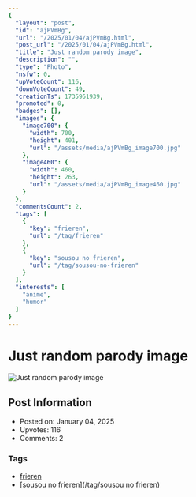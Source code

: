 ```yaml
---
{
  "layout": "post",
  "id": "ajPVmBg",
  "url": "/2025/01/04/ajPVmBg.html",
  "post_url": "/2025/01/04/ajPVmBg.html",
  "title": "Just random parody image",
  "description": "",
  "type": "Photo",
  "nsfw": 0,
  "upVoteCount": 116,
  "downVoteCount": 49,
  "creationTs": 1735961939,
  "promoted": 0,
  "badges": [],
  "images": {
    "image700": {
      "width": 700,
      "height": 401,
      "url": "/assets/media/ajPVmBg_image700.jpg"
    },
    "image460": {
      "width": 460,
      "height": 263,
      "url": "/assets/media/ajPVmBg_image460.jpg"
    }
  },
  "commentsCount": 2,
  "tags": [
    {
      "key": "frieren",
      "url": "/tag/frieren"
    },
    {
      "key": "sousou no frieren",
      "url": "/tag/sousou-no-frieren"
    }
  ],
  "interests": [
    "anime",
    "humor"
  ]
}
---
```


# Just random parody image

![Just random parody image](/assets/media/ajPVmBg_image700.jpg)

## Post Information

- Posted on: January 04, 2025
- Upvotes: 116
- Comments: 2

### Tags

- [frieren](/tag/frieren)
- [sousou no frieren](/tag/sousou no frieren)
